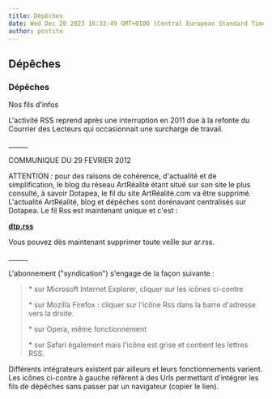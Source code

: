 ```yaml
---
title: Dépêches
date: Wed Dec 20 2023 16:33:49 GMT+0100 (Central European Standard Time)
author: postite
---
```


## Dépêches
### Dépêches
 Nos fils d'infos

L'activité RSS reprend après une interruption en 2011 due à la refonte du Courrier des Lecteurs qui occasionnait une surcharge de travail.

\_\_\_\_\_\_

COMMUNIQUE DU 29 FEVRIER 2012

ATTENTION : pour des raisons de cohérence, d'actualité et de simplification, le blog du réseau ArtRéalité étant situé sur son site le plus consulté, à savoir Dotapea, le fil du site ArtRéalité.com va être supprimé. L'actualité ArtRéalité, blog et dépêches sont dorénavant centralisés sur Dotapea. Le fil Rss est maintenant unique et c'est :

**[dtp.rss](dtp.rss)**

Vous pouvez dès maintenant supprimer toute veille sur ar.rss.

\_\_\_\_\_\_

L'abonnement ("syndication") s'engage de la façon suivante :

> \* sur Microsoft Internet Explorer, cliquer sur les icônes ci-contre
> 
> \* sur Mozilla Firefox : cliquer sur l'icône Rss dans la barre d'adresse vers la droite.
> 
> \* sur Opera, même fonctionnement
> 
> \* sur Safari également mais l'icône est grise et contient les lettres RSS.

Différents intégrateurs existent par ailleurs et leurs fonctionnements varient. Les icônes ci-contre à gauche réfèrent à des Urls permettant d'intégrer les fils de dépêches sans passer par un navigateur (copier le lien).